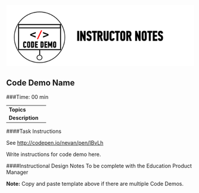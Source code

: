 ![Code Demo](../../assets/ICL_icons/instr_code_demo.png)

## Code Demo Name

###Time: 00 min

| | |
| ------------- |:-------------|
| __Topics__ | | 
| __Description__| |    
 


####Task Instructions

See http://codepen.io/nevan/pen/IBvLh

Write instructions for code demo here.

####Instructional Design Notes
To be complete with the Education Product Manager


__Note:__	Copy and paste template above if there are multiple Code Demos. 